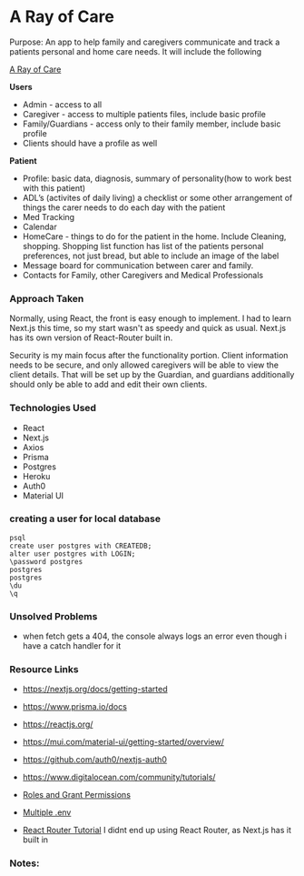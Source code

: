 # A Ray of Care
Purpose: An app to help family and caregivers communicate and track a patients personal and home care needs. It will include the following

[A Ray of Care](https://ray-of-care.herokuapp.com/)

**Users**
- Admin - access to all
- Caregiver - access to multiple patients files, include basic profile
- Family/Guardians - access only to their family member, include basic profile
- Clients should have a profile as well

**Patient**
- Profile: basic data, diagnosis, summary of personality(how to work best with this patient)
- ADL’s (activites of daily living) a checklist or some other arrangement of things the carer needs to do each day with the patient
- Med Tracking
- Calendar
- HomeCare - things to do for the patient in the home. Include Cleaning, shopping. Shopping list function has list of the patients personal preferences, not just bread, but able to include an image of the label
- Message board for communication between carer and family.
- Contacts for Family, other Caregivers and Medical Professionals

### Approach Taken

Normally, using React, the front is easy enough to implement. I had to learn Next.js this time, so my start wasn't as speedy and quick as usual. Next.js has its own version of React-Router built in. 

Security is my main focus after the functionality portion. Client information needs to be secure, and only allowed caregivers will be able to view the client details. That will be set up by the Guardian, and guardians additionally should only be able to add and edit their own clients. 

### Technologies Used

* React
* Next.js
* Axios
* Prisma
* Postgres
* Heroku
* Auth0
* Material UI


### creating a user for local database

```
psql
create user postgres with CREATEDB;
alter user postgres with LOGIN;
\password postgres
postgres
postgres
\du
\q
```
### Unsolved Problems
- when fetch gets a 404, the console always logs an error even though i have a catch handler for it


### Resource Links
* https://nextjs.org/docs/getting-started
* https://www.prisma.io/docs
* https://reactjs.org/
* https://mui.com/material-ui/getting-started/overview/
* https://github.com/auth0/nextjs-auth0
* https://www.digitalocean.com/community/tutorials/
* [Roles and Grant Permissions](https://www.digitalocean.com/community/tutorials/how-to-use-roles-and-manage-grant-permissions-in-postgresql-on-a-vps-2)
* [Multiple .env](https://www.prisma.io/docs/guides/development-environment/environment-variables/using-multiple-env-files)


* [React Router Tutorial](https://www.youtube.com/watch?v=Ul3y1LXxzdU) I didnt end up using React Router, as Next.js has it built in


### Notes:
